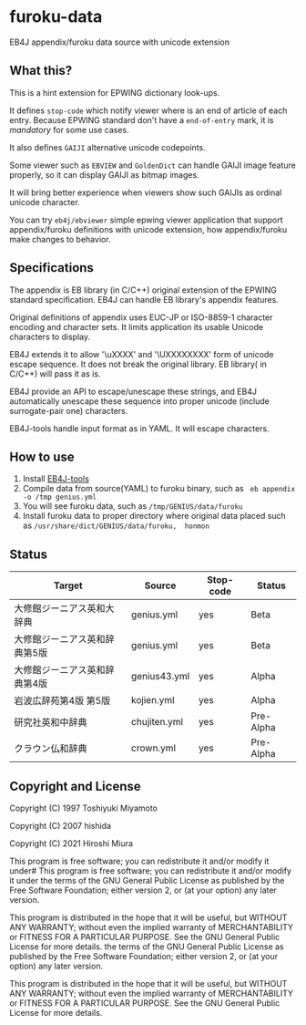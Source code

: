# furoku-data
EB4J  appendix/furoku data source with unicode extension

## What this?

This is a hint extension for EPWING dictionary look-ups.

It defines `stop-code` which notify viewer where is an end of article of each entry.
Because EPWING standard don't have a `end-of-entry` mark, it is *mandatory* for some
use cases.

It also defines `GAIJI` alternative unicode codepoints.

Some viewer such as `EBVIEW` and `GoldenDict` can handle GAIJI image feature
properly, so it can display GAIJI as bitmap images.

It will bring better experience when viewers show such GAIJIs as ordinal
unicode character.

You can try `eb4j/ebviewer` simple epwing viewer application that support
appendix/furoku definitions with unicode extension, how appendix/furoku make
changes to behavior.


## Specifications

The appendix is EB library (in C/C++) original extension of the EPWING standard specification.
EB4J can handle EB library's appendix features.

Original definitions of appendix uses EUC-JP or ISO-8859-1 character encoding
and character sets.
It limits application its usable Unicode characters to display. 

EB4J extends it to allow '\uXXXX' and '\UXXXXXXXX' form of unicode escape sequence.
It does not break the original library. EB library( in C/C++) will pass it as is.

EB4J provide an API to escape/unescape these strings, and EB4J automatically unescape
these sequence into proper unicode (include surrogate-pair one) characters.

EB4J-tools handle input format as in YAML. It will escape characters.

## How to use

1. Install [EB4J-tools](https://github.com/eb4j/eb4j-tools)
2. Compile data from source(YAML) to furoku binary, such as    ``` eb appendix -o /tmp genius.yml```
3. You will see furoku data, such as ```/tmp/GENIUS/data/furoku```
4. Install furoku data to proper directory where original data placed such as `/usr/share/dict/GENIUS/data/furoku,  honmon` 

## Status

Target                    |  Source       | Stop-code | Status  
------------------------- | ------------- | --------- | ------
大修館ジーニアス英和大辞典    | genius.yml    | yes       | Beta
大修館ジーニアス英和辞典第5版 | genius.yml    | yes       | Beta
大修館ジーニアス英和辞典第4版 | genius43.yml  | yes       | Alpha
岩波広辞苑第4版 第5版       | kojien.yml     | yes      | Alpha
研究社英和中辞典            | chujiten.yml  | yes       | Pre-Alpha
クラウン仏和辞典            | crown.yml     | yes       | Pre-Alpha


## Copyright and License

Copyright (C) 1997  Toshiyuki Miyamoto

Copyright (C) 2007  hishida

Copyright (C) 2021  Hiroshi Miura

This program is free software; you can redistribute it and/or modify
it under# This program is free software; you can redistribute it and/or modify
it under the terms of the GNU General Public License as published by
the Free Software Foundation; either version 2, or (at your option)
any later version.

This program is distributed in the hope that it will be useful,
but WITHOUT ANY WARRANTY; without even the implied warranty of
MERCHANTABILITY or FITNESS FOR A PARTICULAR PURPOSE.  See the
GNU General Public License for more details. the terms of the GNU General Public License as published by
the Free Software Foundation; either version 2, or (at your option)
any later version.

This program is distributed in the hope that it will be useful,
but WITHOUT ANY WARRANTY; without even the implied warranty of
MERCHANTABILITY or FITNESS FOR A PARTICULAR PURPOSE.  See the
GNU General Public License for more details.

